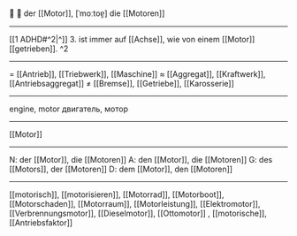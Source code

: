 🔵 🚗 der [[Motor]], [ˈmoːtoɐ̯]
die [[Motoren]]

---
[[1 ADHD#^2|^]] 3. ist immer auf [[Achse]], wie von einem [[Motor]] [[getrieben]]. ^2
 

---
= [[Antrieb]], [[Triebwerk]], [[Maschine]]
≈ [[Aggregat]], [[Kraftwerk]], [[Antriebsaggregat]]
≠ [[Bremse]], [[Getriebe]], [[Karosserie]]

---
engine, motor
двигатель, мотор

---
[[Motor]]

---
N: der [[Motor]], die [[Motoren]]
A: den [[Motor]], die [[Motoren]]
G: des [[Motors]], der [[Motoren]]
D: dem [[Motor]], den [[Motoren]]

---
[[motorisch]], [[motorisieren]], [[Motorrad]], [[Motorboot]], [[Motorschaden]], [[Motorraum]], [[Motorleistung]], [[Elektromotor]], [[Verbrennungsmotor]], [[Dieselmotor]], [[Ottomotor]]
, [[motorische]], [[Antriebsfaktor]]